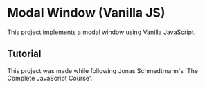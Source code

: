 # Modal Window (Vanilla JS)

This project implements a modal window using Vanilla JavaScript.

## Tutorial

This project was made while following Jonas Schmedtmann's 'The Complete JavaScript Course'.
